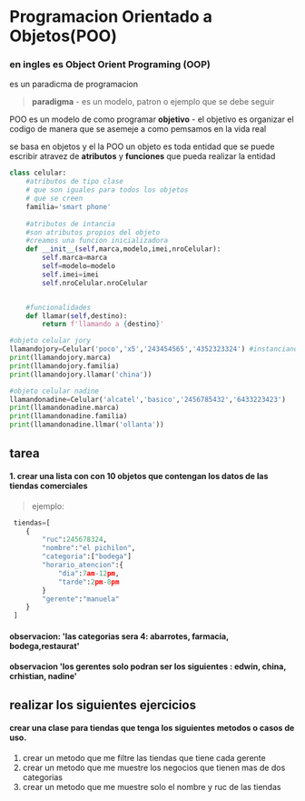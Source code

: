 # Programacion Orientado a Objetos(POO)
### en ingles es Object Orient Programing (OOP)
es un paradicma de programacion
> **paradigma** - es un modelo, patron o ejemplo que se debe seguir

POO es un modelo de como programar 
**objetivo** - el objetivo es organizar el codigo de manera que se asemeje a como pemsamos en la vida real

se basa en objetos
y el la POO un objeto es toda entidad que se puede escribir atravez de **atributos** y **funciones** que pueda realizar la entidad

```python
class celular:
    #atributos de tipo clase
    # que son iguales para todos los objetos
    # que se creen
    familia='smart phone'
    
    #atributos de intancia
    #son atributos propios del objeto 
    #creamos una funcion inicializadora
    def __init__(self,marca,modelo,imei,nroCelular):
        self.marca=marca
        self=modelo=modelo
        self.imei=imei
        self.nroCelular.nroCelular


    #funcionalidades
    def llamar(self,destino):
        return f'llamando a {destino}'

#objeto celular jory
llamandojory=Celular('poco','x5','243454565','4352323324') #instanciando mi clase - creando mi objeto celular
print(llamandojory.marca)
print(llamandojory.familia)
print(llamandojory.llamar('china'))

#objeto celular nadine
llamandonadine=Celular('alcatel','basico','2456785432','6433223423')
print(llamandonadine.marca)
print(llamandonadine.familia)
print(llamandonadine.llmar('ollanta'))

 ```

 ## tarea
 #### 1. crear una lista con con 10 objetos que contengan los datos de las tiendas comerciales
 > ejemplo:
 >
 
```python
 tiendas=[
    {
        "ruc":245678324,
        "nombre":"el pichilon",
        "categoria":["bodega"]
        "horario_atencion":{
            "dia":7am-12pm,
            "tarde":2pm-8pm
        }
        "gerente":"manuela"
    }
 ]
 ```
 #### observacion: 'las categorias sera 4: abarrotes, farmacia, bodega,restaurat'
 #### observacion 'los gerentes solo podran ser los siguientes : edwin, china, crhistian, nadine'

 ## realizar los siguientes ejercicios
 #### crear una clase para tiendas que tenga los siguientes metodos o casos de uso.
 1. crear un metodo que me filtre las tiendas que tiene cada gerente
 2. crear un metodo que me muestre los negocios que tienen mas de dos categorias 
3. crear un metodo que me muestre solo el nombre y ruc de las tiendas